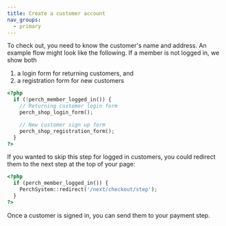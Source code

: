 ```yaml
---
title: Create a customer account 
nav_groups:
  - primary
---
```


To check out, you need to know the customer's name and address. An example flow might look like the following. If a member is not logged in, we show both

1. a login form for returning customers, and
2. a registration form for new customers

```php
<?php
  if (!perch_member_logged_in()) {
    // Returning customer login form
    perch_shop_login_form();

    // New customer sign up form
    perch_shop_registration_form();
  }
?>
```

If you wanted to skip this step for logged in customers, you could redirect them to the next step at the top of your page:

```php
<?php
  if (perch_member_logged_in()) {
    PerchSystem::redirect('/next/checkout/step');
  }
?>
```

Once a customer is signed in, you can send them to your payment step.
